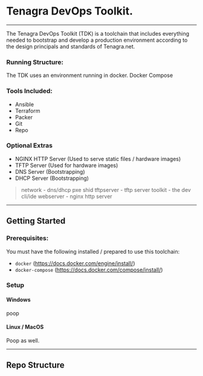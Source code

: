 # Tenagra DevOps Toolkit.

---

The Tenagra DevOps Toolkit (TDK) is a toolchain that includes everything needed to bootstrap and develop a production
environment according to the design principals and standards of Tenagra.net.

### Running Structure:
The TDK uses an environment running in docker. Docker Compose








### Tools Included:

- Ansible
- Terraform
- Packer
- Git
- Repo

### Optional Extras

- NGINX HTTP Server (Used to serve static files / hardware images)
- TFTP Server (Used for hardware images)
- DNS Server (Bootstrapping)
- DHCP Server (Bootstrapping)

> network - dns/dhcp pxe shid
> tftpserver - tftp server
> toolkit - the dev cli/ide
> webserver - nginx http server


---

## Getting Started

### Prerequisites:

You must have the following installed / prepared to use this toolchain:

- `docker` (https://docs.docker.com/engine/install/)
- `docker-compose` (https://docs.docker.com/compose/install/)

### Setup

#### Windows

poop

#### Linux / MacOS

Poop as well.

---

## Repo Structure